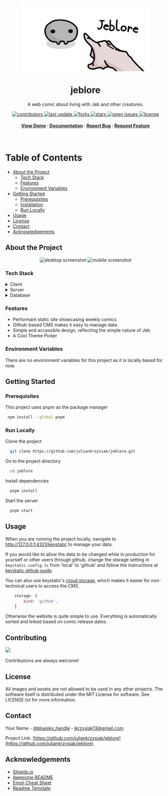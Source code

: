<!--
Hey, thanks for using the jeblore template.  
If you have any enhancements, then fork this project and create a pull request 
or just open an issue with the label "enhancement".

Don't forget to give this project a star for additional support ;)
Maybe you can mention me or this repo in the acknowledgements too
-->

<!--
This README is a slimmed down version of the original one.
Removed sections:
- Screenshots
- Running Test
- Deployment
- FAQ
- Acknowledgements
-->

<div align="center">

  <img src="public/jeb-og.jpg" alt="logo" width="400" height="auto" />
  <h1>jeblore</h1>
  
  <p>
    A web comic about living with Jeb and other creatures.  
  </p>

  
<!-- Badges -->
<p>
  <a href="https://github.com/juliankrzysiak/jeblore/graphs/contributors">
    <img src="https://img.shields.io/github/contributors/juliankrzysiak/jeblore" alt="contributors" />
  </a>
  <a href="">
    <img src="https://img.shields.io/github/last-commit/juliankrzysiak/jeblore" alt="last update" />
  </a>
  <a href="https://github.com/juliankrzysiak/jeblore/network/members">
    <img src="https://img.shields.io/github/forks/juliankrzysiak/jeblore" alt="forks" />
  </a>
  <a href="https://github.com/juliankrzysiak/jeblore/stargazers">
    <img src="https://img.shields.io/github/stars/juliankrzysiak/jeblore" alt="stars" />
  </a>
  <a href="https://github.com/juliankrzysiak/jeblore/issues/">
    <img src="https://img.shields.io/github/issues/juliankrzysiak/jeblore" alt="open issues" />
  </a>
  <a href="https://github.com/juliankrzysiak/jeblore/LICENSE">
    <img src="https://img.shields.io/github/license/juliankrzysiak/jeblore" alt="license" />
  </a>
</p>
   
<h4>
    <a href="https://jeblore.com">View Demo</a>
  <span> · </span>
    <a href="https://github.com/juliankrzysiak/jeblore">Documentation</a>
  <span> · </span>
    <a href="https://github.com/juliankrzysiak/jeblore/issues/">Report Bug</a>
  <span> · </span>
    <a href="https://github.com/juliankrzysiak/jeblore/issues/">Request Feature</a>
  </h4>
</div>

<br />

<!-- Table of Contents -->
# Table of Contents

- [About the Project](#about-the-project)
  * [Tech Stack](#tech-stack)
  * [Features](#features)
  * [Environment Variables](#environment-variables)
- [Getting Started](#getting-started)
  * [Prerequisites](#prerequisites)
  * [Installation](#installation)
  * [Run Locally](#run-locally)
- [Usage](#usage)
- [License](#license)
- [Contact](#contact)
- [Acknowledgements](#acknowledgements)
  

<!-- About the Project -->
## About the Project

<div align="center"> 
  <img src="public/desktop-screenshot.png" alt="desktop screenshot" />
  <img src="public/mobile-screenshot.png" alt="mobile screenshot" />
</div>


<!-- TechStack -->
### Tech Stack

<details>
  <summary>Client</summary>
  <ul>
    <li><a href="https://astro.build/">Astro</a></li>
    <li><a href="https://www.typescriptlang.org/">Typescript</a></li>
  </ul>
</details>

<details>
  <summary>Server</summary>
  <ul>
      <li><a href="https://astro.build/">Astro</a></li>
  </ul>
</details>

<details>
<summary>Database</summary>
  <ul>
    <li><a href="https://keystatic.com/">Keystatic</a></li>
  </ul>
</details>

<!-- 
<details>
<summary>DevOps</summary>
  <ul>
  </ul>
</details>
-->

<!-- Features -->
### Features

- Performant static site showcasing weekly comics
- Github-based CMS makes it easy to manage data
- Simple and accessible design, reflecting the simple nature of Jeb
- A Cool Theme Picker

<!-- Color Reference 
### Color Reference

| Color             | Hex                                                                |
| ----------------- | ------------------------------------------------------------------ |
| Primary Color | ![#222831](https://via.placeholder.com/10/222831?text=+) #222831 |
| Secondary Color | ![#393E46](https://via.placeholder.com/10/393E46?text=+) #393E46 |
| Accent Color | ![#00ADB5](https://via.placeholder.com/10/00ADB5?text=+) #00ADB5 |
| Text Color | ![#EEEEEE](https://via.placeholder.com/10/EEEEEE?text=+) #EEEEEE |
-->


<!-- Env Variables -->
### Environment Variables

There are no environment variables for this project as it is locally based for now.

<!-- Getting Started -->
## Getting Started

<!-- Prerequisites -->
### Prerequisites

This project uses pnpm as the package manager

```bash
 npm install --global pnpm
```

<!-- Installation 
### Installation

Install jeblore with pnpm

```bash
  pnpm install jeblore
  cd jeblore
```
-->

<!-- Run Locally -->
### Run Locally

Clone the project

```bash
  git clone https://github.com/juliankrzysiak/jeblore.git
```

Go to the project directory

```bash
  cd jeblore
```

Install dependencies

```bash
  pnpm install
```

Start the server

```bash
  pnpm start
```


<!-- Usage -->
## Usage

When you are running the project locally, navigate to http://127.0.0.1:4321/keystatic to manage your data.

If you would like to allow the data to be changed while in production for yourself or other users through github, change the storage setting in `keystatic.config.ts` from 'local' to 'github' and follow the instructions at [keystatic github guide](https://keystatic.com/docs/github-mode).

You can also use keystatic's [cloud storage](https://keystatic.com/docs/cloud), which makes it easier for non-technical users to access the CMS. 

```javascript
	storage: {
		kind: 'github',
	}

 ```

Otherwise the website is quite simple to use. Everything is automatically sorted and linked based on comic release dates. 

<!-- Contributing -->
## Contributing

<a href="https://github.com/juliankrzysiak/jeblore/graphs/contributors">
  <img src="https://contrib.rocks/image?repo=juliankrzysiak/jeblore" />
</a>


Contributions are always welcome!

<!-- Code of Conduct 
### Code of Conduct

Please read the [Code of Conduct](https://github.com/juliankrzysiak/jeblore/blob/master/CODE_OF_CONDUCT.md)
-->


<!-- License -->
## License

All images and assets are not allowed to be used in any other projects.
The software itself is distributed under the MIT License for software. See LICENSE.txt for more information.


<!-- Contact -->
## Contact

Your Name - [@bluesky_handle](https://twitter.com/twitter_handle) - jkrzysiak13@gmail.com

Project Link: [https://github.com/juliankrzysiak/jeblore](https://github.com/juliankrzysiak/jeblore)

<!-- Acknowledgments -->
## Acknowledgements

 - [Shields.io](https://shields.io/)
 - [Awesome README](https://github.com/matiassingers/awesome-readme)
 - [Emoji Cheat Sheet](https://github.com/ikatyang/emoji-cheat-sheet/blob/master/README.md#travel--places)
 - [Readme Template](https://github.com/othneildrew/Best-README-Template)
